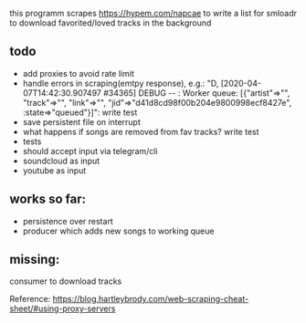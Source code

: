 this programm scrapes https://hypem.com/napcae to write a list for smloadr to download favorited/loved tracks in the background

## todo
* add proxies to avoid rate limit
* handle errors in scraping(emtpy response), e.g.: "D, [2020-04-07T14:42:30.907497 #34365] DEBUG -- : Worker queue: [{"artist"=>"", "track"=>"", "link"=>"", "jid"=>"d41d8cd98f00b204e9800998ecf8427e", :state=>"queued"}]": write test
* save persistent file on interrupt
* what happens if songs are removed from fav tracks? write test
* tests
* should accept input via telegram/cli
* soundcloud as input
* youtube as input



## works so far:

* persistence over restart
* producer which adds new songs to working queue

## missing:
consumer to download tracks


Reference: https://blog.hartleybrody.com/web-scraping-cheat-sheet/#using-proxy-servers